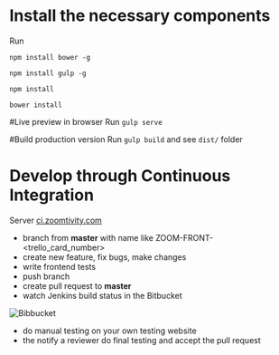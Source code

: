 # Install the necessary components
Run 

`npm install bower -g`

`npm install gulp -g`

`npm install`

`bower install`

#Live preview in browser
Run `gulp serve`

#Build production version
Run `gulp build` and see `dist/` folder

# Develop through Continuous Integration

Server [ci.zoomtivity.com](http://ci.zoomtivity.com)

* branch from **master** with name like ZOOM-FRONT-\<trello_card_number\>
* create new feature, fix bugs, make changes
* write frontend tests
* push branch
* create pull request to **master**
* watch Jenkins build status in the Bitbucket

![Bibbucket](https://i.gyazo.com/d1fffe67ba922dd288acb9a839854263.png "Заголовок изображения")

* do manual testing on your own testing website
* the notify a reviewer do final testing and accept the pull request